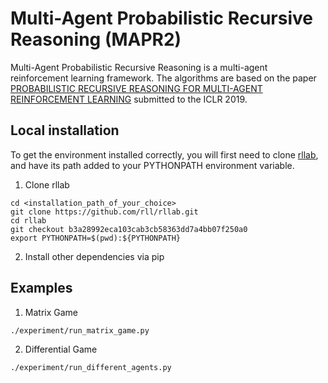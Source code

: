 # Multi-Agent Probabilistic Recursive Reasoning (MAPR2)
Multi-Agent Probabilistic Recursive Reasoning is a multi-agent reinforcement learning framework. The algorithms are based on the paper [PROBABILISTIC RECURSIVE REASONING FOR
MULTI-AGENT REINFORCEMENT LEARNING](https://openreview.net/pdf?id=rkl6As0cF7) submitted to the ICLR 2019.

## Local installation

To get the environment installed correctly, you will first need to clone [rllab](https://github.com/rll/rllab), and have its path added to your PYTHONPATH environment variable.

1. Clone rllab
```
cd <installation_path_of_your_choice>
git clone https://github.com/rll/rllab.git
cd rllab
git checkout b3a28992eca103cab3cb58363dd7a4bb07f250a0
export PYTHONPATH=$(pwd):${PYTHONPATH}
```

2. Install other dependencies via pip

## Examples

1. Matrix Game
```
./experiment/run_matrix_game.py
```

2. Differential Game
```
./experiment/run_different_agents.py
```
